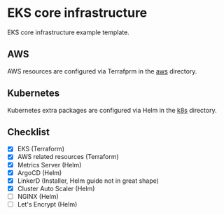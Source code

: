 # EKS core infrastructure

EKS core infrastructure example template.

## AWS
AWS resources are configured via Terrafprm in the [aws](aws) directory.

## Kubernetes
Kubernetes extra packages are configured via Helm in the [k8s](k8s) directory.

## Checklist
 - [x] EKS (Terraform)
 - [x] AWS related resources (Terraform)
 - [x] Metrics Server (Helm)
 - [x] ArgoCD (Helm)
 - [x] LinkerD (Installer, Helm guide not in great shape)
 - [x] Cluster Auto Scaler (Helm)
 - [ ] NGINX (Helm)
 - [ ] Let's Encrypt (Helm)
